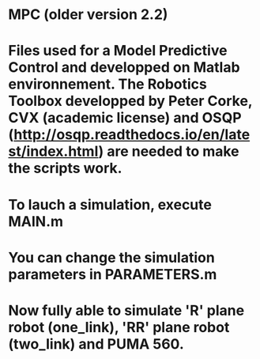 # MPC (older version 2.2)
# Files used for a Model Predictive Control and developped on Matlab environnement. The Robotics Toolbox developped by Peter Corke, CVX (academic license) and OSQP (http://osqp.readthedocs.io/en/latest/index.html) are needed to make the scripts work.
# To lauch a simulation, execute MAIN.m
# You can change the simulation parameters in PARAMETERS.m
# Now fully able to simulate 'R' plane robot (one_link), 'RR' plane robot (two_link) and PUMA 560.
